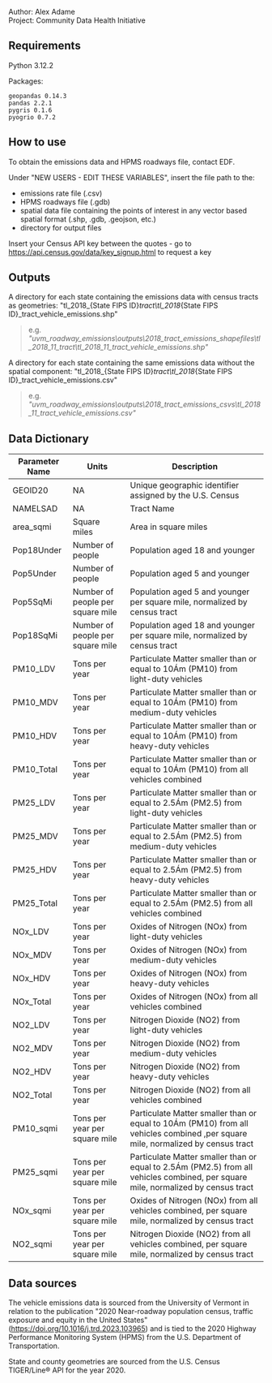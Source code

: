 Author: Alex Adame  
Project: Community Data Health Initiative
## Requirements
Python 3.12.2

Packages:

    geopandas 0.14.3
    pandas 2.2.1
    pygris 0.1.6
    pyogrio 0.7.2

## How to use
To obtain the emissions data and HPMS roadways file, contact EDF.

Under "NEW USERS - EDIT THESE VARIABLES", insert the file path to the:
- emissions rate file (.csv)
- HPMS roadways file (.gdb)
- spatial data file containing the points of interest in any vector based spatial format (.shp, .gdb, .geojson, etc.)
- directory for output files

Insert your Census API key between the quotes - go to https://api.census.gov/data/key_signup.html to request a key

## Outputs
A directory for each state containing the emissions data with census tracts as geometries: "tl_2018_{State FIPS ID}_tract\tl_2018_{State FIPS ID}_tract_vehicle_emissions.shp"
>e.g. *"uvm_roadway_emissions\outputs\2018_tract_emissions_shapefiles\tl_2018_11_tract\tl_2018_11_tract_vehicle_emissions.shp"* 

A directory for each state containing the same emissions data without the spatial component: "tl_2018_{State FIPS ID}_tract\tl_2018_{State FIPS ID}_tract_vehicle_emissions.csv"
>e.g. *"uvm_roadway_emissions\outputs\2018_tract_emissions_csvs\tl_2018_11_tract_vehicle_emissions.csv"*

## Data Dictionary

| Parameter Name | Units | Description |
|---|---|---|
| GEOID20 | NA | Unique geographic identifier assigned by the U.S. Census |
| NAMELSAD | NA | Tract Name |
| area_sqmi | Square miles | Area in square miles |
| Pop18Under | Number of people | Population aged 18 and younger |
| Pop5Under | Number of people | Population aged 5 and younger |
| Pop5SqMi | Number of people per square mile | Population aged 5 and younger per square mile, normalized by census tract |
| Pop18SqMi | Number of people per square mile | Population aged 18 and younger per square mile, normalized by census tract |
| PM10_LDV | Tons per year | Particulate Matter smaller than or equal to 10Ám (PM10) from light-duty vehicles |
| PM10_MDV | Tons per year | Particulate Matter smaller than or equal to 10Ám (PM10) from medium-duty vehicles |
| PM10_HDV | Tons per year | Particulate Matter smaller than or equal to 10Ám (PM10) from heavy-duty vehicles |
| PM10_Total | Tons per year | Particulate Matter smaller than or equal to 10Ám (PM10) from all vehicles combined |
| PM25_LDV | Tons per year | Particulate Matter smaller than or equal to 2.5Ám (PM2.5) from light-duty vehicles |
| PM25_MDV | Tons per year | Particulate Matter smaller than or equal to 2.5Ám (PM2.5) from medium-duty vehicles |
| PM25_HDV | Tons per year | Particulate Matter smaller than or equal to 2.5Ám (PM2.5) from heavy-duty vehicles |
| PM25_Total | Tons per year | Particulate Matter smaller than or equal to 2.5Ám (PM2.5) from all vehicles combined |
| NOx_LDV | Tons per year | Oxides of Nitrogen (NOx) from light-duty vehicles |
| NOx_MDV | Tons per year | Oxides of Nitrogen (NOx) from medium-duty vehicles |
| NOx_HDV | Tons per year | Oxides of Nitrogen (NOx) from heavy-duty vehicles |
| NOx_Total | Tons per year | Oxides of Nitrogen (NOx) from all vehicles combined |
| NO2_LDV | Tons per year | Nitrogen Dioxide (NO2) from light-duty vehicles |
| NO2_MDV | Tons per year | Nitrogen Dioxide (NO2) from medium-duty vehicles |
| NO2_HDV | Tons per year | Nitrogen Dioxide (NO2) from heavy-duty vehicles |
| NO2_Total | Tons per year | Nitrogen Dioxide (NO2) from all vehicles combined |
| PM10_sqmi | Tons per year per square mile | Particulate Matter smaller than or equal to 10Ám (PM10) from all vehicles combined ,per square mile, normalized by census tract |
| PM25_sqmi | Tons per year per square mile | Particulate Matter smaller than or equal to 2.5Ám (PM2.5) from all vehicles combined, per square mile, normalized by census tract |
| NOx_sqmi | Tons per year per square mile | Oxides of Nitrogen (NOx) from all vehicles combined, per square mile, normalized by census tract |
| NO2_sqmi | Tons per year per square mile | Nitrogen Dioxide (NO2) from all vehicles combined, per square mile, normalized by census tract |

## Data sources
The vehicle emissions data is sourced from the University of Vermont in relation to the publication "2020 Near-roadway population census, traffic exposure and equity in the United States" (https://doi.org/10.1016/j.trd.2023.103965) and is tied to the 2020 Highway Performance Monitoring System (HPMS) from the U.S. Department of Transportation. 

State and county geometries are sourced from the U.S. Census TIGER/Line® API for the year 2020.
